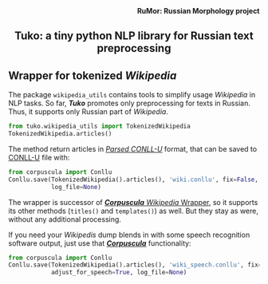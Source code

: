 <div align="right"><strong>RuMor: Russian Morphology project</strong></div>
<h2 align="center">Tuko: a tiny python NLP library for Russian text preprocessing</h2>

## Wrapper for tokenized *Wikipedia*

The package `wikipedia_utils` contains tools to simplify usage *Wikipedia* in
NLP tasks. So far, ***Tuko*** promotes only preprocessing for texts in
Russian. Thus, it supports only Russian part of *Wikipedia*.

```python
from tuko.wikipedia_utils import TokenizedWikipedia
TokenizedWikipedia.articles()
```
The method return articles in
[*Parsed CONLL-U*](https://github.com/fostroll/corpuscula/blob/master/doc/README_PARSED_CONLLU.md)
format, that can be saved to
[CONLL-U](https://universaldependencies.org/format.html) file with:
```python
from corpuscula import Conllu
Conllu.save(TokenizedWikipedia().articles(), 'wiki.conllu', fix=False,
            log_file=None)
```

The wrapper is successor of
[***Corpuscula*** *Wikipedia* Wrapper](https://github.com/fostroll/corpuscula/blob/master/doc/README_WIKIPEDIA.md),
so it supports its other methods (`titles()` and `templates()`) as well. But
they stay as were, without any additional processing.

If you need your *Wikipedis* dump blends in with some speech recognition
software output, just use that
[***Corpuscula***](https://github.com/fostroll/corpuscula) functionality:
```python
from corpuscula import Conllu
Conllu.save(TokenizedWikipedia().articles(), 'wiki_speech.conllu', fix=True,
            adjust_for_speech=True, log_file=None)
```
